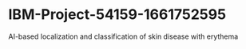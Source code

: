# IBM-Project-54159-1661752595
AI-based localization and classification of skin disease with erythema
